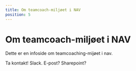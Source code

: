 ```yaml
---
title: Om teamcoach-miljøet i NAV
position: 5
---
```


# Om teamcoach-miljøet i NAV

Dette er en infoside om teamcoaching-mijøet i nav. 

Ta kontakt! Slack. E-post? Sharepoint?